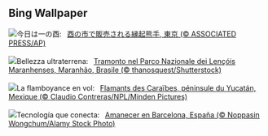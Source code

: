 ## Bing Wallpaper
![](https://www.bing.com/th?id=OHR.Torinoichi2024_JA-JP3936994887_UHD.jpg&w=1000)今日は一の酉:&nbsp;&ensp;[酉の市で販売される縁起熊手, 東京 (© ASSOCIATED PRESS/AP)](https://www.bing.com/th?id=OHR.Torinoichi2024_JA-JP3936994887_UHD.jpg)
<br><br/>
![](https://www.bing.com/th?id=OHR.LencoisMaranhao_IT-IT2693599851_UHD.jpg&w=1000)Bellezza ultraterrena:&nbsp;&ensp;[Tramonto nel Parco Nazionale dei Lençóis Maranhenses, Maranhão, Brasile (© thanosquest/Shutterstock)](https://www.bing.com/th?id=OHR.LencoisMaranhao_IT-IT2693599851_UHD.jpg)
<br><br/>
![](https://www.bing.com/th?id=OHR.YucatanFlamingos_FR-FR7541144444_UHD.jpg&w=1000)La flamboyance en vol:&nbsp;&ensp;[Flamants des Caraïbes, péninsule du Yucatán, Mexique (© Claudio Contreras/NPL/Minden Pictures)](https://www.bing.com/th?id=OHR.YucatanFlamingos_FR-FR7541144444_UHD.jpg)
<br><br/>
![](https://www.bing.com/th?id=OHR.SmartCityExpoBarcelona_ES-ES0874398191_UHD.jpg&w=1000)Tecnología que conecta:&nbsp;&ensp;[Amanecer en Barcelona, España (© Noppasin Wongchum/Alamy Stock Photo)](https://www.bing.com/th?id=OHR.SmartCityExpoBarcelona_ES-ES0874398191_UHD.jpg)
<br><br/>
